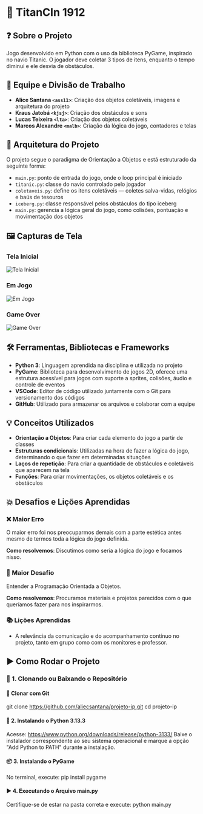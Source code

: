 # 🚢 TitanCIn 1912

## ❓ Sobre o Projeto

Jogo desenvolvido em Python com o uso da biblioteca PyGame, inspirado no navio Titanic. O jogador deve coletar 3 tipos de itens, enquanto o tempo diminui e ele desvia de obstáculos.

## 👥 Equipe e Divisão de Trabalho

- **Alice Santana `<ass11>`**: Criação dos objetos coletáveis, imagens e arquitetura do projeto  
- **Kraus Jatobá `<kjsj>`**: Criação dos obstáculos e sons  
- **Lucas Teixeira `<lta>`**: Criação dos objetos coletáveis  
- **Marcos Alexandre `<malb>`**: Criação da lógica do jogo, contadores e telas  

## 🧠 Arquitetura do Projeto

O projeto segue o paradigma de Orientação a Objetos e está estruturado da seguinte forma:

- `main.py`: ponto de entrada do jogo, onde o loop principal é iniciado  
- `titanic.py`: classe do navio controlado pelo jogador  
- `coletaveis.py`: define os itens coletáveis — coletes salva-vidas, relógios e baús de tesouros  
- `iceberg.py`: classe responsável pelos obstáculos do tipo iceberg  
- `main.py`: gerencia a lógica geral do jogo, como colisões, pontuação e movimentação dos objetos

## 🖼️ Capturas de Tela

### Tela Inicial  
![Tela Inicial](screenshots/tela_inicial.png)

### Em Jogo  
![Em Jogo](screenshots/em_jogo.png)

### Game Over  
![Game Over](screenshots/game_over.png)

## 🛠️ Ferramentas, Bibliotecas e Frameworks

- **Python 3**: Linguagem aprendida na disciplina e utilizada no projeto
- **PyGame**: Biblioteca para desenvolvimento de jogos 2D, oferece uma estrutura acessível para jogos com suporte a sprites, colisões, áudio e controle de eventos  
- **VSCode**: Editor de código utilizado juntamente com o Git para versionamento dos códigos
- **GitHub**: Utilizado para armazenar os arquivos e colaborar com a equipe  

## 💡 Conceitos Utilizados

- **Orientação a Objetos**: Para criar cada elemento do jogo a partir de classes
- **Estruturas condicionais**: Utilizadas na hora de fazer a lógica do jogo, determinando o que fazer em determinadas situações
- **Laços de repetição**: Para criar a quantidade de obstáculos e coletáveis que aparecem na tela
- **Funções**: Para criar movimentações, os objetos coletáveis e os obstáculos

## 💥 Desafios e Lições Aprendidas

### ❌ Maior Erro

O maior erro foi nos preocuparmos demais com a parte estética antes mesmo de termos toda a lógica do jogo definida.

**Como resolvemos**: Discutimos como seria a lógica do jogo e focamos nisso.

### 🧊 Maior Desafio

Entender a Programação Orientada a Objetos.

**Como resolvemos**: Procuramos materiais e projetos parecidos com o que queríamos fazer para nos inspirarmos.

### 📚 Lições Aprendidas

- A relevância da comunicação e do acompanhamento contínuo no projeto, tanto em grupo como com os monitores e professor.

## ▶️ Como Rodar o Projeto

### 🧩 1. Clonando ou Baixando o Repositório

#### 🔁 Clonar com Git
git clone https://github.com/aliecsantana/projeto-ip.git
cd projeto-ip

#### 🐍 2. Instalando o Python 3.13.3
Acesse: https://www.python.org/downloads/release/python-3133/
Baixe o instalador correspondente ao seu sistema operacional e marque a opção "Add Python to PATH" durante a instalação.

#### 📦 3. Instalando o PyGame
No terminal, execute:
pip install pygame

#### ▶️ 4. Executando o Arquivo main.py
Certifique-se de estar na pasta correta e execute:
python main.py